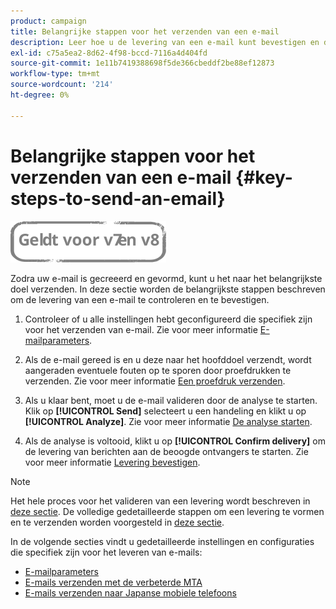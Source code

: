 ```yaml
---
product: campaign
title: Belangrijke stappen voor het verzenden van een e-mail
description: Leer hoe u de levering van een e-mail kunt bevestigen en de specifieke kenmerken van het verzenden van e-mailberichten kunt ontdekken
exl-id: c75a5ea2-8d62-4f98-bccd-7116a4d404fd
source-git-commit: 1e11b7419388698f5de366cbeddf2be88ef12873
workflow-type: tm+mt
source-wordcount: '214'
ht-degree: 0%

---
```


# Belangrijke stappen voor het verzenden van een e-mail {#key-steps-to-send-an-email}

![](../../assets/common.svg)

Zodra uw e-mail is gecreeerd en gevormd, kunt u het naar het belangrijkste doel verzenden. In deze sectie worden de belangrijkste stappen beschreven om de levering van een e-mail te controleren en te bevestigen.

1. Controleer of u alle instellingen hebt geconfigureerd die specifiek zijn voor het verzenden van e-mail. Zie voor meer informatie [E-mailparameters](email-parameters.md).
1. Als de e-mail gereed is en u deze naar het hoofddoel verzendt, wordt aangeraden eventuele fouten op te sporen door proefdrukken te verzenden. Zie voor meer informatie [Een proefdruk verzenden](steps-validating-the-delivery.md#sending-a-proof).

1. Als u klaar bent, moet u de e-mail valideren door de analyse te starten. Klik op **[!UICONTROL Send]** selecteert u een handeling en klikt u op **[!UICONTROL Analyze]**. Zie voor meer informatie [De analyse starten](steps-validating-the-delivery.md#analyzing-the-delivery).

1. Als de analyse is voltooid, klikt u op **[!UICONTROL Confirm delivery]** om de levering van berichten aan de beoogde ontvangers te starten. Zie voor meer informatie [Levering bevestigen](steps-sending-the-delivery.md#confirming-delivery).

   <!--Add screenshot with analysis done and Confirm delivery button activated.-->

>[!NOTE]
>
>Het hele proces voor het valideren van een levering wordt beschreven in [deze sectie](steps-validating-the-delivery.md). De volledige gedetailleerde stappen om een levering te vormen en te verzenden worden voorgesteld in [deze sectie](steps-sending-the-delivery.md).

In de volgende secties vindt u gedetailleerde instellingen en configuraties die specifiek zijn voor het leveren van e-mails:
<!--* [Generating the mirror page](generating-mirror-page.md)
* [Email BCC](email-bcc.md)-->
* [E-mailparameters](email-parameters.md)
* [E-mails verzenden met de verbeterde MTA](sending-with-enhanced-mta.md)
* [E-mails verzenden naar Japanse mobiele telefoons](sending-emails-on-japanese-mobiles.md)
